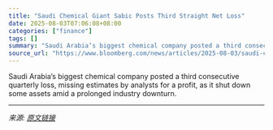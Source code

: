 ```yaml
---
title: "Saudi Chemical Giant Sabic Posts Third Straight Net Loss"
date: 2025-08-03T07:06:08+08:00
categories: ["finance"]
tags: []
summary: "Saudi Arabia’s biggest chemical company posted a third consecutive quarterly loss, missing estimates by analysts for a profit, as it shut down some assets amid a prolonged industry downturn."
source_url: "https://www.bloomberg.com/news/articles/2025-08-03/saudi-chemical-giant-sabic-posts-third-straight-quarterly-loss"
---
```


Saudi Arabia’s biggest chemical company posted a third consecutive quarterly loss, missing estimates by analysts for a profit, as it shut down some assets amid a prolonged industry downturn.

---

*来源: [原文链接](https://www.bloomberg.com/news/articles/2025-08-03/saudi-chemical-giant-sabic-posts-third-straight-quarterly-loss)*
